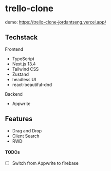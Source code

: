 # trello-clone

demo: https://trello-clone-jordantseng.vercel.app/

## Techstack

Frontend

- TypeScript
- Next.js 13.4
- Tailwind CSS
- Zustand
- headless UI
- react-beautiful-dnd

Backend

- Appwrite

## Features

- Drag and Drop
- Client Search
- RWD

#### TODOs

- [ ] Switch from Appwrite to firebase
